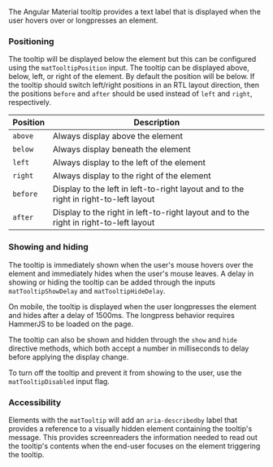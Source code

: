 The Angular Material tooltip provides a text label that is displayed when the user hovers
over or longpresses an element.

<!-- example(tooltip-overview) -->

### Positioning

The tooltip will be displayed below the element but this can be configured using the `matTooltipPosition`
input.
The tooltip can be displayed above, below, left, or right of the element. By default the position
will be below. If the tooltip should switch left/right positions in an RTL layout direction, then
the positions `before` and `after` should be used instead of `left` and `right`, respectively.

| Position  | Description                                                                           |
|-----------|---------------------------------------------------------------------------------------|
| `above`   | Always display above the element                                                      |
| `below `  | Always display beneath the element                                                    |
| `left`    | Always display to the left of the element                                             |
| `right`   | Always display to the right of the element                                            |
| `before`  | Display to the left in left-to-right layout and to the right in right-to-left layout  |
| `after`   | Display to the right in left-to-right layout and to the right in right-to-left layout |


### Showing and hiding

The tooltip is immediately shown when the user's mouse hovers over the element and immediately
hides when the user's mouse leaves. A delay in showing or hiding the tooltip can be added through
the inputs `matTooltipShowDelay` and `matTooltipHideDelay`.

On mobile, the tooltip is displayed when the user longpresses the element and hides after a
delay of 1500ms. The longpress behavior requires HammerJS to be loaded on the page.

The tooltip can also be shown and hidden through the `show` and `hide` directive methods,
which both accept a number in milliseconds to delay before applying the display change.

To turn off the tooltip and prevent it from showing to the user, use the `matTooltipDisabled` input flag.

### Accessibility

Elements with the `matTooltip` will add an `aria-describedby` label that provides a reference
to a visually hidden element containing the tooltip's message. This provides screenreaders the
information needed to read out the tooltip's contents when the end-user focuses on the element
triggering the tooltip.